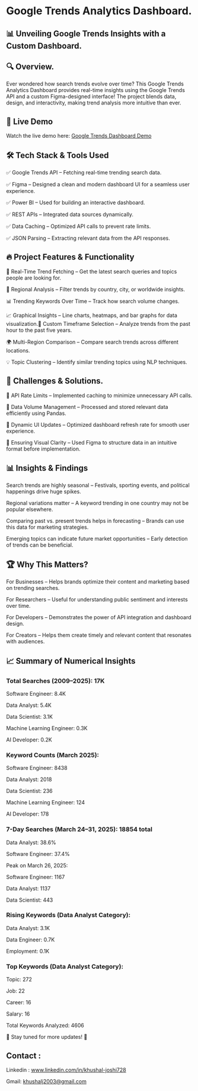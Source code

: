 # Google Trends Analytics Dashboard.

## 📊 Unveiling Google Trends Insights with a Custom Dashboard.

## 🔍 Overview.

Ever wondered how search trends evolve over time? This Google Trends Analytics Dashboard provides real-time insights using the Google Trends API and a custom Figma-designed interface! The project blends data, design, and interactivity, making trend analysis more intuitive than ever.

## 🎥 Live Demo
Watch the live demo here: [Google Trends Dashboard Demo](https://github.com/khushal728/Google_Trends_Dashboard/issues/1#issue-2965792438)

## 🛠 Tech Stack & Tools Used

✅ Google Trends API – Fetching real-time trending search data.

✅ Figma – Designed a clean and modern dashboard UI for a seamless user experience.

✅ Power BI  – Used for building an interactive dashboard.

✅ REST APIs – Integrated data sources dynamically.

✅ Data Caching – Optimized API calls to prevent rate limits.

✅ JSON Parsing – Extracting relevant data from the API responses.

## 🔥 Project Features & Functionality

🎯 Real-Time Trend Fetching – Get the latest search queries and topics people are looking for.

📌 Regional Analysis – Filter trends by country, city, or worldwide insights.

📊 Trending Keywords Over Time – Track how search volume changes.

📈 Graphical Insights – Line charts, heatmaps, and bar graphs for data visualization.📡 Custom Timeframe Selection – Analyze trends from the past hour to the past five years.

🌍 Multi-Region Comparison – Compare search trends across different locations.

💡 Topic Clustering – Identify similar trending topics using NLP techniques.

## 🚀 Challenges & Solutions.

🔴 API Rate Limits – Implemented caching to minimize unnecessary API calls.

🔴 Data Volume Management – Processed and stored relevant data efficiently using Pandas.

🔴 Dynamic UI Updates – Optimized dashboard refresh rate for smooth user experience.

🔴 Ensuring Visual Clarity – Used Figma to structure data in an intuitive format before implementation.

## 📊 Insights & Findings

Search trends are highly seasonal – Festivals, sporting events, and political happenings drive huge spikes.

Regional variations matter – A keyword trending in one country may not be popular elsewhere.

Comparing past vs. present trends helps in forecasting – Brands can use this data for marketing strategies.

Emerging topics can indicate future market opportunities – Early detection of trends can be beneficial.

## 🏆 Why This Matters?

 For Businesses – Helps brands optimize their content and marketing based on trending searches.

 For Researchers – Useful for understanding public sentiment and interests over time.

 For Developers – Demonstrates the power of API integration and dashboard design.

 For Creators – Helps them create timely and relevant content that resonates with audiences.

## 📈 Summary of Numerical Insights

### Total Searches (2009–2025): 17K

Software Engineer: 8.4K

Data Analyst: 5.4K

Data Scientist: 3.1K

Machine Learning Engineer: 0.3K

AI Developer: 0.2K

### Keyword Counts (March 2025):

Software Engineer: 8438

Data Analyst: 2018

Data Scientist: 236

Machine Learning Engineer: 124

AI Developer: 178

### 7-Day Searches (March 24–31, 2025): 18854 total

Data Analyst: 38.6%

Software Engineer: 37.4%

Peak on March 26, 2025:

Software Engineer: 1167

Data Analyst: 1137

Data Scientist: 443

### Rising Keywords (Data Analyst Category):

Data Analyst: 3.1K

Data Engineer: 0.7K

Employment: 0.1K

### Top Keywords (Data Analyst Category):

Topic: 272

Job: 22

Career: 16

Salary: 16

Total Keywords Analyzed: 4606

📌 Stay tuned for more updates! 🎯

## Contact :

Linkedin : www.linkedin.com/in/khushal-joshi728

Gmail: khushalj2003@gmail.com








